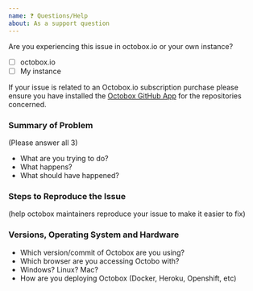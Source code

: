 ```yaml
---
name: ❓ Questions/Help
about: As a support question
---
```


<!-- Having trouble installing? Be sure to check out the installation docs! https://github.com/octobox/octobox/blob/master/docs/INSTALLATION.md -->

Are you experiencing this issue in octobox.io or your own instance?
 - [ ] octobox.io
 - [ ] My instance

If your issue is related to an Octobox.io subscription purchase please ensure you have installed the [Octobox GitHub App](https://github.com/apps/octobox) for the repositories concerned.

### Summary of Problem

(Please answer all 3)

- What are you trying to do?
- What happens?
- What should have happened?

### Steps to Reproduce the Issue

(help octobox maintainers reproduce your issue to make it easier to fix)

### Versions, Operating System and Hardware

- Which version/commit of Octobox are you using?
- Which browser are you accessing Octobo with?
- Windows? Linux? Mac?
- How are you deploying Octobox (Docker, Heroku, Openshift, etc)
